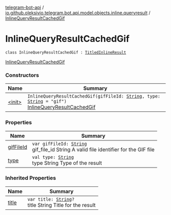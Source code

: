 [telegram-bot-api](../../index.md) / [io.github.oleksivio.telegram.bot.api.model.objects.inline.queryresult](../index.md) / [InlineQueryResultCachedGif](./index.md)

# InlineQueryResultCachedGif

`class InlineQueryResultCachedGif : `[`TitledInlineResult`](../-titled-inline-result/index.md)

[InlineQueryResultCachedGif](https://core.telegram.org/bots/api/#inlinequeryresultcachedgif)

### Constructors

| Name | Summary |
|---|---|
| [&lt;init&gt;](-init-.md) | `InlineQueryResultCachedGif(gifFileId: `[`String`](https://kotlinlang.org/api/latest/jvm/stdlib/kotlin/-string/index.html)`, type: `[`String`](https://kotlinlang.org/api/latest/jvm/stdlib/kotlin/-string/index.html)` = "gif")`<br>[InlineQueryResultCachedGif](https://core.telegram.org/bots/api/#inlinequeryresultcachedgif) |

### Properties

| Name | Summary |
|---|---|
| [gifFileId](gif-file-id.md) | `var gifFileId: `[`String`](https://kotlinlang.org/api/latest/jvm/stdlib/kotlin/-string/index.html)<br>gif_file_id String A valid file identifier for the GIF file |
| [type](type.md) | `val type: `[`String`](https://kotlinlang.org/api/latest/jvm/stdlib/kotlin/-string/index.html)<br>type String Type of the result |

### Inherited Properties

| Name | Summary |
|---|---|
| [title](../-titled-inline-result/title.md) | `var title: `[`String`](https://kotlinlang.org/api/latest/jvm/stdlib/kotlin/-string/index.html)`?`<br>title String Title for the result |
